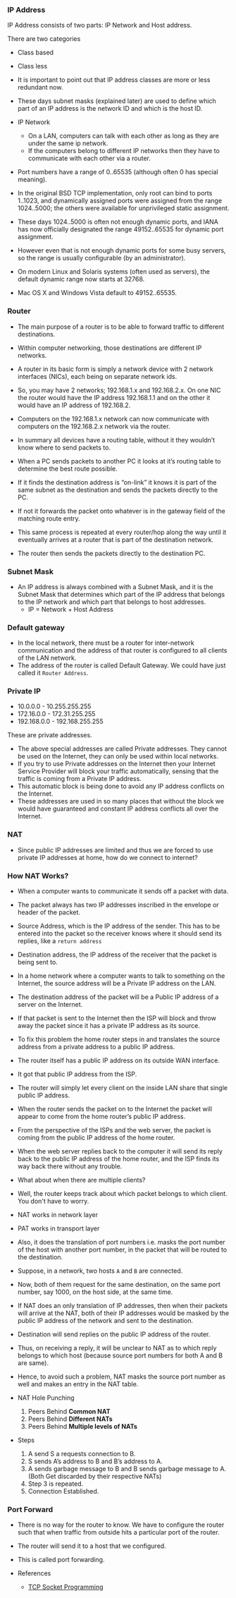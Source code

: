 ### IP Address

IP Address consists of two parts: IP Network and Host address.

There are two categories
- Class based
- Class less

- It is important to point out that IP address classes are more or less redundant now. 
- These days subnet masks (explained later) are used to define which part of an IP address is the network ID and which is the host ID.

- IP Network
    - On a LAN, computers can talk with each other as long as they are under the same ip network. 
    - If the computers belong to different IP networks then they have to communicate with each other via a router.

- Port numbers have a range of 0..65535 (although often 0 has special meaning). 
- In the original BSD TCP implementation, only root can bind to ports 1..1023, and dynamically assigned ports were assigned from the range 1024..5000; the others were available for unprivileged static assignment. 
- These days 1024..5000 is often not enough dynamic ports, and IANA has now officially designated the range 49152..65535 for dynamic port assignment. 
- However even that is not enough dynamic ports for some busy servers, so the range is usually configurable (by an administrator). 
- On modern Linux and Solaris systems (often used as servers), the default dynamic range now starts at 32768. 
- Mac OS X and Windows Vista default to 49152..65535.

### Router

- The main purpose of a router is to be able to forward traffic to different destinations. 
- Within computer networking, those destinations are different IP networks.

- A router in its basic form is simply a network device with 2 network interfaces (NICs), each being on separate network ids. 
- So, you may have 2 networks; 192.168.1.x and 192.168.2.x. On one NIC the router would have the IP address 192.168.1.1 and on the other it would have an IP address of 192.168.2.
- Computers on the 192.168.1.x network can now communicate with computers on the 192.168.2.x network via the router.

- In summary all devices have a routing table, without it they wouldn’t know where to send packets to. 
- When a PC sends packets to another PC it looks at it’s routing table to determine the best route possible. 
- If it finds the destination address is “on-link” it knows it is part of the same subnet as the destination and sends the packets directly to the PC. 
- If not it forwards the packet onto whatever is in the gateway field of the matching route entry. 
- This same process is repeated at every router/hop along the way until it eventually arrives at a router that is part of the destination network. 
- The router then sends the packets directly to the destination PC.

### Subnet Mask

- An IP address is always combined with a Subnet Mask, and it is the Subnet Mask that determines which part of the IP address that belongs to the IP network and which part that belongs to host addresses.
    - IP = Network + Host Address
 
### Default gateway

- In the local network, there must be a router for inter-network communication and the address of that router is configured to all clients of the LAN network. 
- The address of the router is called Default Gateway. We could have just called it `Router Address`.

### Private IP

- 10.0.0.0 - 10.255.255.255
- 172.16.0.0 - 172.31.255.255
- 192.168.0.0 - 192.168.255.255

These are private addresses.

- The above special addresses are called Private addresses. They cannot be used on the Internet, they can only be used within local networks. 
- If you try to use Private addresses on the Internet then your Internet Service Provider will block your traffic automatically, sensing that the traffic is coming from a Private IP address. 
- This automatic block is being done to avoid any IP address conflicts on the Internet. 
- These addresses are used in so many places that without the block we would have guaranteed and constant IP address conflicts all over the Internet.

### NAT
- Since public IP addresses are limited and thus we are forced to use private IP addresses at home, how do we connect to internet?

### How NAT Works?

- When a computer wants to communicate it sends off a packet with data.

- The packet always has two IP addresses inscribed in the envelope or header of the packet.

- Source Address, which is the IP address of the sender. This has to be entered into the packet so the receiver knows where it should send its replies, like a `return address` 
- Destination address, the IP address of the receiver that the packet is being sent to.

- In a home network where a computer wants to talk to something on the Internet, the source address will be a Private IP address on the LAN.

- The destination address of the packet will be a Public IP address of a server on the Internet.

- If that packet is sent to the Internet then the ISP will block and throw away the packet since it has a private IP address as its source.

- To fix this problem the home router steps in and translates the source address from a private address to a public IP address. 
- The router itself has a public IP address on its outside WAN interface. 
- It got that public IP address from the ISP. 
- The router will simply let every client on the inside LAN share that single public IP address.

- When the router sends the packet on to the Internet the packet will appear to come from the home router’s public IP address. 
- From the perspective of the ISPs and the web server, the packet is coming from the public IP address of the home router. 
- When the web server replies back to the computer it will send its reply back to the public IP address of the home router, and the ISP finds its way back there without any trouble.

- What about when there are multiple clients? 
- Well, the router keeps track about which packet belongs to which client. You don't have to worry.


- NAT works in network layer
- PAT works in transport layer

- Also, it does the translation of port numbers i.e. masks the port number of the host with another port number, in the packet that will be routed to the destination.

- Suppose, in a network, two hosts `A` and `B` are connected. 
- Now, both of them request for the same destination, on the same port number, say 1000, on the host side, at the same time. 
- If NAT does an only translation of IP addresses, then when their packets will arrive at the NAT, both of their IP addresses would be masked by the public IP address of the network and sent to the destination. 
- Destination will send replies on the public IP address of the router. 
- Thus, on receiving a reply, it will be unclear to NAT as to which reply belongs to which host (because source port numbers for both A and B are same). 
- Hence, to avoid such a problem, NAT masks the source port number as well and makes an entry in the NAT table.

- NAT Hole Punching
    1.  Peers Behind  **Common NAT**
    2.  Peers Behind  **Different NATs**
    3.  Peers Behind  **Multiple levels of NATs**

- Steps
    1.  A send S a requests connection to B.
    2.  S sends A’s address to B and B’s address to A.
    3.  A sends garbage message to B and B sends garbage message to A. (Both Get discarded by their respective NATs)
    4.  Step 3 is repeated.
    5.  Connection Established.


### Port Forward
- There is no way for the router to know. We have to configure the router such that when traffic from outside hits a particular port of the router.
- The router will send it to a host that we configured. 
- This is called port forwarding.

- References
    - [TCP Socket Programming](https://stackoverflow.com/questions/913501/how-to-let-kernel-choose-a-port-number-in-the-range-1024-5000-in-tcp-socket-pr)